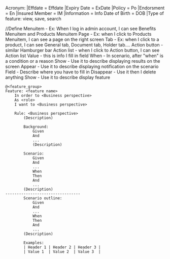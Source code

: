 Acronym:
|Effdate = Effdate
|Expiry Date = ExDate
|Policy = Po
|Endorsment = En
|Insured Member = IM
|Information = Info
Date of Birth = DOB
|Type of feature: view, save, search

//Define
Menuitem - Ex: When I log in admin account, I can see Benefits Menuitem and Products Menuitem
Page - Ex: when I click to Products Menuitem, I can see a page on the right screen
Tab - Ex: when I click to a product, I can see General tab, Document tab, Holder tab....
Action button - similar Hamburger bar
Action list - when I click to Action button, I can see Action list
Value - this is info I fill in field
When - In scenario, after "when" is a condition or a reason
Show - Use it to describe displaying results on the screen
Appear - Use it to describe displaying notification on the scenario
Field - Describe where you have to fill in
Disappear -  Use it then I delete anything
Show - Use it to describe display feature

```
@<feature_group>
Feature: <feature name>
    In order to <Business perspective>
    As <role>
    I want to <Business perspective>

    Rule: <Business perspective>
        (Description)

        Background:
            Given
            And
            ...
            (Description)

        Scenario:
            Given
            And
            ...
            When
            Then
            And
            ...
        (Description)
---------------------------------
        Scenario outline:
            Given
            And
            ...
            When
            Then
            And
            ...
        (Description)

        Examples:
        | Header 1 | Header 2 | Header 3 |
        | Value 1  | Value 2  | Value 3  |
```
